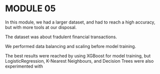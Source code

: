 # MODULE 05

In this module, we had a larger dataset, and had to reach a high accuracy, but with more tools at our disposal.

The dataset was about fradulent financial transactions.

We performed data balancing and scaling before model training.

The best results were reached by using XGBoost for model training, but LogisticRegression, K-Nearest Neighbours, and Decision Trees were also experimented with
